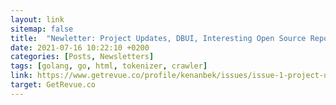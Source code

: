 ```yaml
---
layout: link
sitemap: false
title:  "Newletter: Project Updates, DBUI, Interesting Open Source Repos"
date: 2021-07-16 10:22:10 +0200
categories: [Posts, Newsletters]
tags: [golang, go, html, tokenizer, crawler]
link: https://www.getrevue.co/profile/kenanbek/issues/issue-1-project-updates-dbui-and-interesting-open-source-repositories-653209
target: GetRevue.co
---
```

